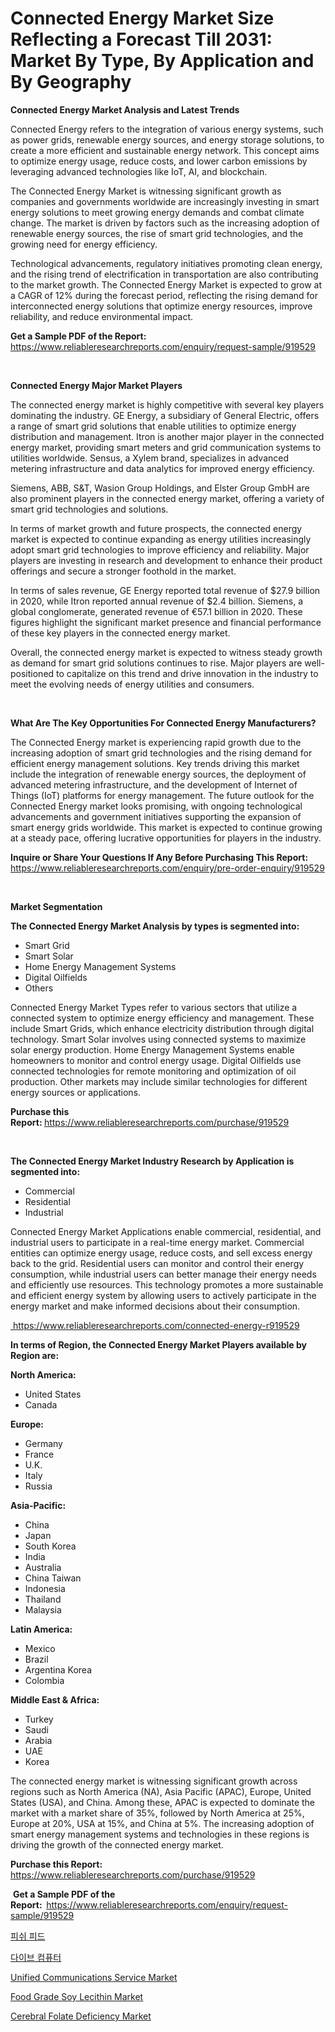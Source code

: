<p><h1>Connected Energy Market Size Reflecting a Forecast Till 2031: Market By Type, By Application and By Geography</h1></p><p><strong>Connected Energy Market Analysis and Latest Trends</strong></p>
<p><p>Connected Energy refers to the integration of various energy systems, such as power grids, renewable energy sources, and energy storage solutions, to create a more efficient and sustainable energy network. This concept aims to optimize energy usage, reduce costs, and lower carbon emissions by leveraging advanced technologies like IoT, AI, and blockchain.</p><p>The Connected Energy Market is witnessing significant growth as companies and governments worldwide are increasingly investing in smart energy solutions to meet growing energy demands and combat climate change. The market is driven by factors such as the increasing adoption of renewable energy sources, the rise of smart grid technologies, and the growing need for energy efficiency.</p><p>Technological advancements, regulatory initiatives promoting clean energy, and the rising trend of electrification in transportation are also contributing to the market growth. The Connected Energy Market is expected to grow at a CAGR of 12% during the forecast period, reflecting the rising demand for interconnected energy solutions that optimize energy resources, improve reliability, and reduce environmental impact.</p></p>
<p><strong>Get a Sample PDF of the Report:&nbsp;</strong> <a href="https://www.reliableresearchreports.com/enquiry/request-sample/919529">https://www.reliableresearchreports.com/enquiry/request-sample/919529</a></p>
<p>&nbsp;</p>
<p><strong>Connected Energy Major Market Players</strong></p>
<p><p>The connected energy market is highly competitive with several key players dominating the industry. GE Energy, a subsidiary of General Electric, offers a range of smart grid solutions that enable utilities to optimize energy distribution and management. Itron is another major player in the connected energy market, providing smart meters and grid communication systems to utilities worldwide. Sensus, a Xylem brand, specializes in advanced metering infrastructure and data analytics for improved energy efficiency.</p><p>Siemens, ABB, S&T, Wasion Group Holdings, and Elster Group GmbH are also prominent players in the connected energy market, offering a variety of smart grid technologies and solutions.</p><p>In terms of market growth and future prospects, the connected energy market is expected to continue expanding as energy utilities increasingly adopt smart grid technologies to improve efficiency and reliability. Major players are investing in research and development to enhance their product offerings and secure a stronger foothold in the market.</p><p>In terms of sales revenue, GE Energy reported total revenue of $27.9 billion in 2020, while Itron reported annual revenue of $2.4 billion. Siemens, a global conglomerate, generated revenue of €57.1 billion in 2020. These figures highlight the significant market presence and financial performance of these key players in the connected energy market.</p><p>Overall, the connected energy market is expected to witness steady growth as demand for smart grid solutions continues to rise. Major players are well-positioned to capitalize on this trend and drive innovation in the industry to meet the evolving needs of energy utilities and consumers.</p></p>
<p>&nbsp;</p>
<p><strong>What Are The Key Opportunities For Connected Energy Manufacturers?</strong></p>
<p><p>The Connected Energy market is experiencing rapid growth due to the increasing adoption of smart grid technologies and the rising demand for efficient energy management solutions. Key trends driving this market include the integration of renewable energy sources, the deployment of advanced metering infrastructure, and the development of Internet of Things (IoT) platforms for energy management. The future outlook for the Connected Energy market looks promising, with ongoing technological advancements and government initiatives supporting the expansion of smart energy grids worldwide. This market is expected to continue growing at a steady pace, offering lucrative opportunities for players in the industry.</p></p>
<p><strong>Inquire or Share Your Questions If Any Before Purchasing This Report:</strong> <a href="https://www.reliableresearchreports.com/enquiry/pre-order-enquiry/919529">https://www.reliableresearchreports.com/enquiry/pre-order-enquiry/919529</a></p>
<p>&nbsp;</p>
<p><strong>Market Segmentation</strong></p>
<p><strong>The Connected Energy Market Analysis by types is segmented into:</strong></p>
<p><ul><li>Smart Grid</li><li>Smart Solar</li><li>Home Energy Management Systems</li><li>Digital Oilfields</li><li>Others</li></ul></p>
<p><p>Connected Energy Market Types refer to various sectors that utilize a connected system to optimize energy efficiency and management. These include Smart Grids, which enhance electricity distribution through digital technology. Smart Solar involves using connected systems to maximize solar energy production. Home Energy Management Systems enable homeowners to monitor and control energy usage. Digital Oilfields use connected technologies for remote monitoring and optimization of oil production. Other markets may include similar technologies for different energy sources or applications.</p></p>
<p><strong>Purchase this Report:&nbsp;</strong><a href="https://www.reliableresearchreports.com/purchase/919529">https://www.reliableresearchreports.com/purchase/919529</a></p>
<p>&nbsp;</p>
<p><strong>The Connected Energy Market Industry Research by Application is segmented into:</strong></p>
<p><ul><li>Commercial</li><li>Residential</li><li>Industrial</li></ul></p>
<p><p>Connected Energy Market Applications enable commercial, residential, and industrial users to participate in a real-time energy market. Commercial entities can optimize energy usage, reduce costs, and sell excess energy back to the grid. Residential users can monitor and control their energy consumption, while industrial users can better manage their energy needs and efficiently use resources. This technology promotes a more sustainable and efficient energy system by allowing users to actively participate in the energy market and make informed decisions about their consumption.</p></p>
<p><a href="https://www.reliableresearchreports.com/connected-energy-r919529">&nbsp;https://www.reliableresearchreports.com/connected-energy-r919529</a></p>
<p><strong>In terms of Region, the Connected Energy Market Players available by Region are:</strong></p>
<p>
    <p> <strong> North America: </strong>
        <ul>
            <li>United States</li>
            <li>Canada</li>
        </ul>
        </p> 
    <p> <strong> Europe: </strong>
        <ul>
            <li>Germany</li>
            <li>France</li>
            <li>U.K.</li>
            <li>Italy</li>
            <li>Russia</li>
        </ul>
        </p> 
    <p> <strong> Asia-Pacific: </strong>
        <ul>
            <li>China</li>
            <li>Japan</li>
            <li>South Korea</li>
            <li>India</li>
            <li>Australia</li>
            <li>China Taiwan</li>
            <li>Indonesia</li>
            <li>Thailand</li>
            <li>Malaysia</li>
        </ul>
        </p> 
    <p> <strong> Latin America: </strong>
        <ul>
            <li>Mexico</li>
            <li>Brazil</li>
            <li>Argentina Korea</li>
            <li>Colombia</li>
        </ul>
        </p> 
    <p> <strong> Middle East & Africa: </strong>
        <ul>
            <li>Turkey</li>
            <li>Saudi</li>
            <li>Arabia</li>
            <li>UAE</li>
            <li>Korea</li>
        </ul>
    </p>
    </p>
<p><p>The connected energy market is witnessing significant growth across regions such as North America (NA), Asia Pacific (APAC), Europe, United States (USA), and China. Among these, APAC is expected to dominate the market with a market share of 35%, followed by North America at 25%, Europe at 20%, USA at 15%, and China at 5%. The increasing adoption of smart energy management systems and technologies in these regions is driving the growth of the connected energy market.</p></p>
<p><strong>Purchase this Report: </strong><a href="https://www.reliableresearchreports.com/purchase/919529">https://www.reliableresearchreports.com/purchase/919529</a></p>
<p>&nbsp;<strong>Get a Sample PDF of the Report:&nbsp;&nbsp;</strong><a href="https://www.reliableresearchreports.com/enquiry/request-sample/919529">https://www.reliableresearchreports.com/enquiry/request-sample/919529</a></p>
<p><strong></strong></p>
<p><p><a href="https://github.com/BrettWeberrt8767765/Market-Research-Report-List-1/blob/main/712488348316.md">피쉬 피드</a></p><p><a href="https://github.com/nuekbpymrrz5/Market-Research-Report-List-2/blob/main/768746948315.md">다이브 컴퓨터</a></p><p><a href="https://github.com/yoshih12/Market-Research-Report-List-3/blob/main/unified-communications-service-market.md">Unified Communications Service Market</a></p><p><a href="https://issuu.com/reportprime-2/docs/food-grade-soy-lecithin-market-size-2030.pptx">Food Grade Soy Lecithin Market</a></p><p><a href="https://github.com/jerrycopelandthomaswsqd8q/Market-Research-Report-List-2/blob/main/cerebral-folate-deficiency-market.md">Cerebral Folate Deficiency Market</a></p></p>